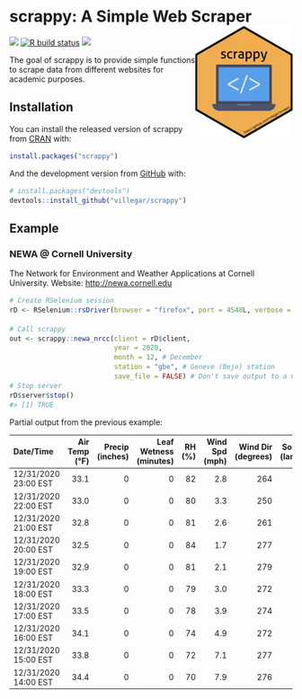 
<!-- README.md is generated from README.Rmd. Please edit that file -->

# scrappy: A Simple Web Scraper <img src="https://raw.githubusercontent.com/villegar/scrappy/main/inst/images/logo.png" alt="logo" align="right" height=200px/>

<!-- badges: start -->

[![](https://img.shields.io/badge/devel%20version-0.0.1-yellow.svg)](https://github.com/villegar/scrappy)
[![R build
status](https://github.com/villegar/scrappy/workflows/R-CMD-check/badge.svg)](https://github.com/villegar/scrappy/actions)
[![](https://www.r-pkg.org/badges/version/scrappy?color=black)](https://cran.r-project.org/package=scrappy)
<!-- badges: end -->

The goal of scrappy is to provide simple functions to scrape data from
different websites for academic purposes.

## Installation

You can install the released version of scrappy from
[CRAN](https://CRAN.R-project.org) with:

``` r
install.packages("scrappy")
```

And the development version from
[GitHub](https://github.com/villegar/scrappy) with:

``` r
# install.packages("devtools")
devtools::install_github("villegar/scrappy")
```

## Example

### NEWA @ Cornell University

The Network for Environment and Weather Applications at Cornell
University. Website: <http://newa.cornell.edu>

``` r
# Create RSelenium session
rD <- RSelenium::rsDriver(browser = "firefox", port = 4548L, verbose = FALSE)

# Call scrappy
out <- scrappy::newa_nrcc(client = rD$client, 
                          year = 2020, 
                          month = 12, # December
                          station = "gbe", # Geneve (Bejo) station
                          save_file = FALSE) # Don't save output to a CSV file
# Stop server
rD$server$stop()
#> [1] TRUE
```

Partial output from the previous example:

| Date/Time            | Air Temp (℉) | Precip (inches) | Leaf Wetness (minutes) | RH (%) | Wind Spd (mph) | Wind Dir (degrees) | Solar Rad (langleys) | Dewpoint (℉) | Station |
| :------------------- | -----------: | --------------: | ---------------------: | -----: | -------------: | -----------------: | -------------------: | -----------: | :------ |
| 12/31/2020 23:00 EST |         33.1 |               0 |                      0 |     82 |            2.8 |                264 |                    0 |           28 | gbe     |
| 12/31/2020 22:00 EST |         33.0 |               0 |                      0 |     80 |            3.3 |                250 |                    0 |           28 | gbe     |
| 12/31/2020 21:00 EST |         32.8 |               0 |                      0 |     81 |            2.6 |                261 |                    0 |           28 | gbe     |
| 12/31/2020 20:00 EST |         32.5 |               0 |                      0 |     84 |            1.7 |                277 |                    0 |           28 | gbe     |
| 12/31/2020 19:00 EST |         32.9 |               0 |                      0 |     81 |            2.1 |                279 |                    0 |           28 | gbe     |
| 12/31/2020 18:00 EST |         33.3 |               0 |                      0 |     79 |            3.0 |                272 |                    0 |           28 | gbe     |
| 12/31/2020 17:00 EST |         33.5 |               0 |                      0 |     78 |            3.9 |                274 |                    1 |           27 | gbe     |
| 12/31/2020 16:00 EST |         34.1 |               0 |                      0 |     74 |            4.9 |                272 |                    7 |           27 | gbe     |
| 12/31/2020 15:00 EST |         33.8 |               0 |                      0 |     72 |            7.1 |                277 |                    8 |           26 | gbe     |
| 12/31/2020 14:00 EST |         34.4 |               0 |                      0 |     70 |            7.9 |                276 |                   13 |           26 | gbe     |
